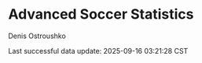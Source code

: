 # Advanced Soccer Statistics
Denis Ostroushko

<!-- gfm -->

Last successful data update: 2025-09-16 03:21:28 CST
